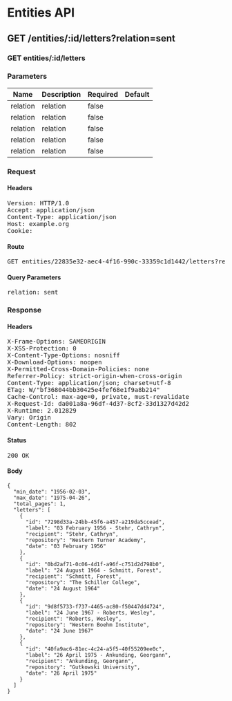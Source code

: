 # Entities API



## GET /entities/:id/letters?relation=sent

### GET entities/:id/letters

### Parameters

| Name | Description | Required | Default |
|------|-------------|----------|---------|
| relation | relation | false | 
| relation | relation | false | 
| relation | relation | false | 
| relation | relation | false | 
| relation | relation | false | 

### Request

#### Headers

<pre>Version: HTTP/1.0
Accept: application/json
Content-Type: application/json
Host: example.org
Cookie: </pre>

#### Route

<pre>GET entities/22835e32-aec4-4f16-990c-33359c1d1442/letters?relation=sent</pre>

#### Query Parameters

<pre>relation: sent</pre>

### Response

#### Headers

<pre>X-Frame-Options: SAMEORIGIN
X-XSS-Protection: 0
X-Content-Type-Options: nosniff
X-Download-Options: noopen
X-Permitted-Cross-Domain-Policies: none
Referrer-Policy: strict-origin-when-cross-origin
Content-Type: application/json; charset=utf-8
ETag: W/&quot;bf368044bb30425e4fef68e1f9a8b214&quot;
Cache-Control: max-age=0, private, must-revalidate
X-Request-Id: da001a8a-96df-4d37-8cf2-33d1327d42d2
X-Runtime: 2.012829
Vary: Origin
Content-Length: 802</pre>

#### Status

<pre>200 OK</pre>

#### Body

~~~
{
  "min_date": "1956-02-03",
  "max_date": "1975-04-26",
  "total_pages": 1,
  "letters": [
    {
      "id": "7298d33a-24bb-45f6-a457-a219da5ccead",
      "label": "03 February 1956 - Stehr, Cathryn",
      "recipient": "Stehr, Cathryn",
      "repository": "Western Turner Academy",
      "date": "03 February 1956"
    },
    {
      "id": "0bd2af71-0c06-4d1f-a96f-c751d2d798b0",
      "label": "24 August 1964 - Schmitt, Forest",
      "recipient": "Schmitt, Forest",
      "repository": "The Schiller College",
      "date": "24 August 1964"
    },
    {
      "id": "9d8f5733-f737-4465-ac80-f50447dd4724",
      "label": "24 June 1967 - Roberts, Wesley",
      "recipient": "Roberts, Wesley",
      "repository": "Western Boehm Institute",
      "date": "24 June 1967"
    },
    {
      "id": "40fa9ac6-81ec-4c24-a5f5-40f55209ee0c",
      "label": "26 April 1975 - Ankunding, Georgann",
      "recipient": "Ankunding, Georgann",
      "repository": "Gutkowski University",
      "date": "26 April 1975"
    }
  ]
}
~~~

